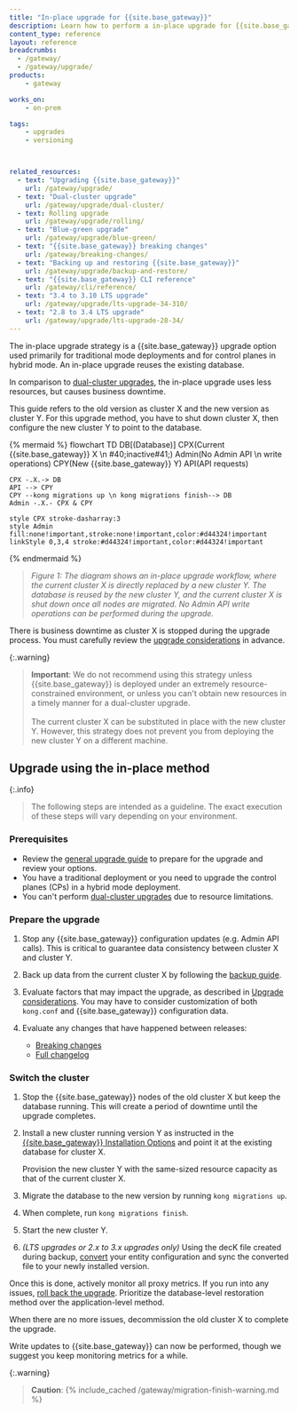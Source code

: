 ```yaml
---
title: "In-place upgrade for {{site.base_gateway}}"
description: Learn how to perform a in-place upgrade for {{site.base_gateway}}.
content_type: reference
layout: reference
breadcrumbs:
  - /gateway/
  - /gateway/upgrade/
products:
    - gateway

works_on:
    - on-prem

tags:
    - upgrades
    - versioning



related_resources:
  - text: "Upgrading {{site.base_gateway}}"
    url: /gateway/upgrade/
  - text: "Dual-cluster upgrade"
    url: /gateway/upgrade/dual-cluster/
  - text: Rolling upgrade
    url: /gateway/upgrade/rolling/
  - text: "Blue-green upgrade"
    url: /gateway/upgrade/blue-green/
  - text: "{{site.base_gateway}} breaking changes"
    url: /gateway/breaking-changes/
  - text: "Backing up and restoring {{site.base_gateway}}"
    url: /gateway/upgrade/backup-and-restore/
  - text: "{{site.base_gateway}} CLI reference"
    url: /gateway/cli/reference/
  - text: "3.4 to 3.10 LTS upgrade"
    url: /gateway/upgrade/lts-upgrade-34-310/
  - text: "2.8 to 3.4 LTS upgrade"
    url: /gateway/upgrade/lts-upgrade-28-34/
---
```


The in-place upgrade strategy is a {{site.base_gateway}} upgrade option used primarily for traditional mode deployments and for control planes in hybrid mode. 
An in-place upgrade reuses the existing database.

In comparison to [dual-cluster upgrades](/gateway/upgrade/dual-cluster/), the in-place upgrade uses less resources, but causes business downtime.

This guide refers to the old version as cluster X and the new version as cluster Y.
For this upgrade method, you have to shut down cluster X, then configure the new cluster Y to point to the database.

{% mermaid %}
flowchart TD
    DB[(Database)]
    CPX(Current {{site.base_gateway}} X \n #40;inactive#41;)
    Admin(No Admin API \n write operations)
    CPY(New {{site.base_gateway}} Y)
    API(API requests)

    CPX -.X.-> DB
    API --> CPY
    CPY --kong migrations up \n kong migrations finish--> DB
    Admin -.X.- CPX & CPY

    style CPX stroke-dasharray:3
    style Admin fill:none!important,stroke:none!important,color:#d44324!important
    linkStyle 0,3,4 stroke:#d44324!important,color:#d44324!important
{% endmermaid %}

> _Figure 1: The diagram shows an in-place upgrade workflow, where the current cluster X is directly replaced by a new cluster Y._
_The database is reused by the new cluster Y, and the current cluster X is shut down once all nodes are migrated. No Admin API write operations can be performed during the upgrade._

There is business downtime as cluster X is stopped during the upgrade process. 
You must carefully review the [upgrade considerations](/gateway/upgrade/#preparation-upgrade-considerations) in advance.

{:.warning}
> **Important**: We do not recommend using this strategy unless {{site.base_gateway}} is deployed under 
an extremely resource-constrained environment, or unless you can't obtain new resources in a 
timely manner for a dual-cluster upgrade.
> <br><br>
> The current cluster X can be substituted in place with the new cluster Y.
However, this strategy does not prevent you from deploying the new cluster Y on a different machine.

## Upgrade using the in-place method

{:.info}
> The following steps are intended as a guideline.
The exact execution of these steps will vary depending on your environment. 

### Prerequisites

* Review the [general upgrade guide](/gateway/upgrade/) to prepare for the upgrade and review your options.
* You have a traditional deployment or you need to upgrade the control planes (CPs) in a hybrid mode deployment.
* You can't perform [dual-cluster upgrades](/gateway/upgrade/dual-cluster/) due to resource limitations.

### Prepare the upgrade

1. Stop any {{site.base_gateway}} configuration updates (e.g. Admin API calls). 
This is critical to guarantee data consistency between cluster X and cluster Y.

2. Back up data from the current cluster X by following the 
[backup guide](/gateway/upgrade/backup-and-restore/).

3. Evaluate factors that may impact the upgrade, as described in [Upgrade considerations](/gateway/upgrade/#preparation-upgrade-considerations/).
You may have to consider customization of both `kong.conf` and {{site.base_gateway}} configuration data.

4. Evaluate any changes that have happened between releases:
    * [Breaking changes](/gateway/breaking-changes/)
    * [Full changelog](/gateway/changelog/)

### Switch the cluster

1. Stop the {{site.base_gateway}} nodes of the old cluster X but keep the database running. 
This will create a period of downtime until the upgrade completes.

1. Install a new cluster running version Y as instructed in the 
    [{{site.base_gateway}} Installation Options](/gateway/install/) and 
    point it at the existing database for cluster X.
    
    Provision the new cluster Y with the same-sized resource capacity as that of 
    the current cluster X.

1. Migrate the database to the new version by running `kong migrations up`. 

1. When complete, run `kong migrations finish`.

1. Start the new cluster Y.

1. _(LTS upgrades or 2.x to 3.x upgrades only)_ Using the decK file created during backup, [convert](/deck/file/convert/#converting-between-lts-versions) your entity configuration and sync the converted file to your newly installed version.

Once this is done, actively monitor all proxy metrics. If you run into any issues, [roll back the upgrade](/gateway/upgrade/backup-and-restore/#restore-gateway-entities). 
Prioritize the database-level restoration method over the application-level method.

When there are no more issues, decommission the old cluster X to complete the upgrade. 

Write updates to {{site.base_gateway}} can now be performed, though we suggest you keep monitoring metrics for a while.

{:.warning}
> **Caution**: {% include_cached /gateway/migration-finish-warning.md %}
